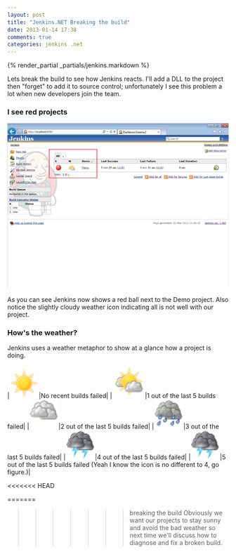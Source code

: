 ```yaml
---
layout: post
title: "Jenkins.NET Breaking the build"
date: 2013-01-14 17:38
comments: true
categories: jenkins .net
---
```

{% render_partial _partials/jenkins.markdown %}

Lets break the build to see how Jenkins reacts. I'll add a DLL to the project
then "forget" to add it to source control; unfortunately I see this problem a
lot when new developers join the team.

### I see red projects

![](/images/jenkins-net/ch06/red-ball.png)

As you can see Jenkins now shows a red ball next to the Demo project. Also
notice the slightly cloudy weather icon indicating all is not well with our
project.

### How's the weather?

Jenkins uses a weather metaphor to show at a glance how a project is doing.

|![](/images/jenkins-net/ch06/weather-1.png)|No recent builds failed|
|![](/images/jenkins-net/ch06/weather-2.png)|1 out of the last 5 builds failed|
|![](/images/jenkins-net/ch06/weather-3.png)|2 out of the last 5 builds failed|
|![](/images/jenkins-net/ch06/weather-4.png)|3 out of the last 5 builds failed|
|![](/images/jenkins-net/ch06/weather-5.png)|4 out of the last 5 builds failed|
|![](/images/jenkins-net/ch06/weather-6.png)|5 out of the last 5 builds failed (Yeah I know the icon is no different to 4, go figure.)|

<<<<<<< HEAD

=======
>>>>>>> breaking the build
Obviously we want our projects to stay sunny and avoid the bad weather so next
time we'll discuss how to diagnose and fix a broken build.
